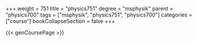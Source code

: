 +++
weight = 751
title = "physics751"
degree = "msphysik"
parent = "physics700"
tags = ["msphysik", "physics751", "physics700"]
categories = ["course"]
bookCollapseSection = false
+++

{{< genCoursePage >}}
